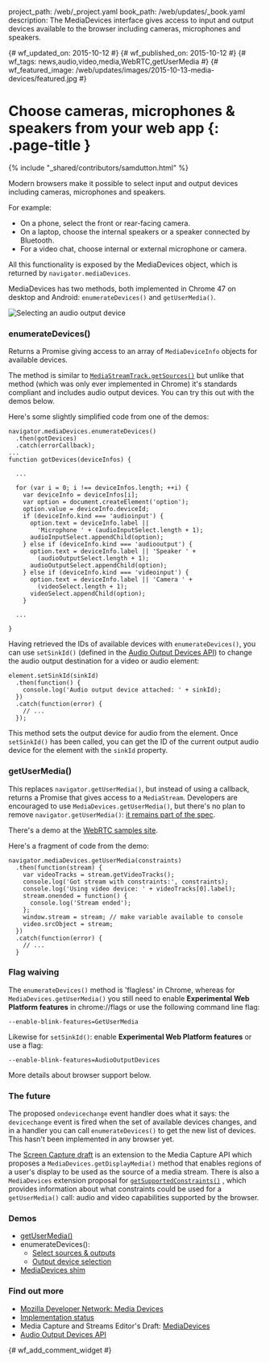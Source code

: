 project_path: /web/_project.yaml
book_path: /web/updates/_book.yaml
description: The MediaDevices interface gives access to input and output devices available to the browser including cameras, microphones and speakers.

{# wf_updated_on: 2015-10-12 #}
{# wf_published_on: 2015-10-12 #}
{# wf_tags: news,audio,video,media,WebRTC,getUserMedia #}
{# wf_featured_image: /web/updates/images/2015-10-13-media-devices/featured.jpg #}

# Choose cameras, microphones & speakers from your web app {: .page-title }

{% include "_shared/contributors/samdutton.html" %}

Modern browsers make it possible to select input and output devices including cameras, microphones and speakers. 

For example:

* On a phone, select the front or rear-facing camera.
* On a laptop, choose the internal speakers or a speaker connected by Bluetooth.
* For a video chat, choose internal or external microphone or camera.

All this functionality is exposed by the  MediaDevices object, which is returned
by `navigator.mediaDevices`.

MediaDevices has two methods, both implemented in Chrome 47 on desktop and
Android: `enumerateDevices()` and `getUserMedia()`.

<img src="/web/updates/images/2015-10-13-media-devices/select-audio-output.jpg" alt="Selecting an audio output device" />

### enumerateDevices()

Returns a Promise giving access to an array of `MediaDeviceInfo` objects for
available devices.

The method is similar to
[`MediaStreamTrack.getSources()`](http://simpl.info/sources) but unlike that
method (which was only ever implemented in Chrome) it's standards compliant and
includes audio output devices. You can try this out with the demos below.

Here's some slightly simplified code from one of the demos:


    navigator.mediaDevices.enumerateDevices()
      .then(gotDevices)
      .catch(errorCallback);
    ...
    function gotDevices(deviceInfos) {

      ...

      for (var i = 0; i !== deviceInfos.length; ++i) {
        var deviceInfo = deviceInfos[i];
        var option = document.createElement('option');
        option.value = deviceInfo.deviceId;
        if (deviceInfo.kind === 'audioinput') {
          option.text = deviceInfo.label ||
            'Microphone ' + (audioInputSelect.length + 1);
          audioInputSelect.appendChild(option);
        } else if (deviceInfo.kind === 'audiooutput') {
          option.text = deviceInfo.label || 'Speaker ' +
            (audioOutputSelect.length + 1);
          audioOutputSelect.appendChild(option);
        } else if (deviceInfo.kind === 'videoinput') {
          option.text = deviceInfo.label || 'Camera ' +
            (videoSelect.length + 1);
          videoSelect.appendChild(option);
        }

      ...

    }


Having retrieved the IDs of available devices with `enumerateDevices()`, you can use `setSinkId()` (defined in the [Audio Output Devices API](http://www.w3.org/TR/audio-output/#setsinkid)) to change the audio output destination for a video or audio element:


    element.setSinkId(sinkId)
      .then(function() {
        console.log('Audio output device attached: ' + sinkId);
      })
      .catch(function(error) {
        // ...
      });


This method sets the output device for audio from the element. Once `setSinkId()` has been called, you can get the ID of the current output audio device for the element with the `sinkId` property.

### getUserMedia()

This replaces `navigator.getUserMedia()`, but instead of using a callback, returns
a Promise that gives access to a `MediaStream`. Developers are encouraged to use
`MediaDevices.getUserMedia()`, but there's no plan to remove
`navigator.getUserMedia()`: [it remains part of the
spec](https://w3c.github.io/mediacapture-main/getusermedia.html#local-content).

There's a demo at the [WebRTC samples
site](https://webrtc.github.io/samples/src/content/getusermedia/gum).

Here's a fragment of code from the demo:


    navigator.mediaDevices.getUserMedia(constraints)
      .then(function(stream) {
        var videoTracks = stream.getVideoTracks();
        console.log('Got stream with constraints:', constraints);
        console.log('Using video device: ' + videoTracks[0].label);
        stream.onended = function() {
          console.log('Stream ended');
        };
        window.stream = stream; // make variable available to console
        video.srcObject = stream;
      })
      .catch(function(error) {
        // ...
      }


### Flag waiving

The `enumerateDevices()` method is 'flagless' in Chrome, whereas for
`MediaDevices.getUserMedia()` you still need to enable **Experimental Web
Platform features** in chrome://flags or use the following command line flag:


    --enable-blink-features=GetUserMedia


Likewise for `setSinkId()`: enable **Experimental Web Platform features** or use a flag:


    --enable-blink-features=AudioOutputDevices


More details about browser support below.

### The future

The proposed `ondevicechange` event handler does what it says: the `devicechange` event is fired when the set of
available devices changes, and in a handler you can call `enumerateDevices()` to
get the new list of devices. This hasn't been implemented in any browser
yet.

The [Screen Capture
draft](https://w3c.github.io/mediacapture-screen-share/#example) is an extension
to the Media Capture API which proposes a `MediaDevices.getDisplayMedia()` method
that enables regions of a user's display to be used as the source of a media
stream. There is also a `MediaDevices` extension proposal for
[`getSupportedConstraints()`](https://w3c.github.io/mediacapture-main/#mediadevices-interface-extensions)
, which provides information about what constraints could be used for a
`getUserMedia()` call: audio and video capabilities supported by the browser.

### Demos

* [getUserMedia()](https://webrtc.github.io/samples/src/content/getusermedia/gum/)
* enumerateDevices():
    * [Select sources &amp; outputs](https://webrtc.github.io/samples/src/content/devices/input-output/)
    * [Output device
      selection](https://webrtc.github.io/samples/src/content/devices/multi/)
* [MediaDevices shim](https://webrtc.github.io/samples/src/js/adapter.js)

### Find out more

* [Mozilla Developer Network: Media
  Devices](https://developer.mozilla.org/en-US/docs/Web/API/MediaDevices)
* [Implementation
  status](https://www.chromestatus.com/features/4906859072847872)
* Media Capture and Streams Editor's Draft:
  [MediaDevices](https://w3c.github.io/mediacapture-main/#mediadevices)
* [Audio Output Devices API](http://www.w3.org/TR/audio-output)





{# wf_add_comment_widget #}
